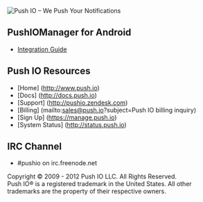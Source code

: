 ![Push IO – We Push Your Notifications](http://push.io/wp-content/uploads/2012/05/pushio_logo.png)

## PushIOManager for Android 

* [Integration Guide](http://docs.push.io/PushIOManager_Android/)

## Push IO Resources
* [Home] (http://www.push.io)  
* [Docs] (http://docs.push.io)  
* [Support] (http://pushio.zendesk.com)  
* [Billing] (mailto:sales@push.io?subject=Push IO billing inquiry)  
* [Sign Up] (https://manage.push.io)  
* [System Status] (http://status.push.io)

## IRC Channel
* #pushio on irc.freenode.net

Copyright © 2009 - 2012 Push IO LLC. All Rights Reserved.  
Push IO® is a registered trademark in the United States. All other trademarks are the property of their respective owners.
